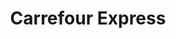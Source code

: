 ---
title: "Carrefour Express"
url: /sevilla/carrefour-express-avenida-de-eduardo-dato/
shop: comodidad
---